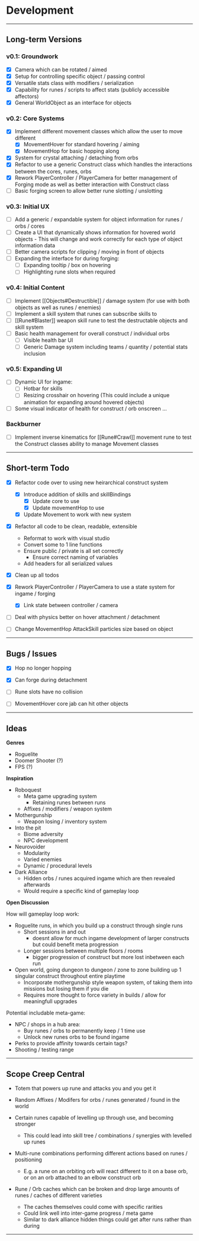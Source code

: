 # Development

---

## Long-term Versions

### v0.1: Groundwork

- [x] Camera which can be rotated / aimed
- [x] Setup for controlling specific object / passing control
- [x] Versatile stats class with modifiers / serialization
- [x] Capability for runes / scripts to affect stats (publicly accessible affectors)
- [x] General WorldObject as an interface for objects

### v0.2: Core Systems

- [x] Implement different movement classes which allow the user to move different
	- [x] MovementHover for standard hovering / aiming
	- [x] MovementHop for basic hopping along
- [x] System for crystal attaching / detaching from orbs
- [x] Refactor to use a generic Construct class which handles the interactions between the cores, runes, orbs
- [x] Rework PlayerController / PlayerCamera for better management of Forging mode as well as better interaction with Construct class
- [ ] Basic forging screen to allow better rune slotting / unslotting

### v0.3: Initial UX
- [ ] Add a generic / expandable system for object information for runes / orbs / cores
- [ ] Create a UI that dynamically shows information for hovered world objects - This will change and work correctly for each type of object information data
- [ ] Better camera scripts for clipping / moving in front of objects
- [ ] Expanding the interface for during forging:
	- [ ] Expanding tooltip / box on hovering
	- [ ] Highlighting rune slots when required

### v0.4: Initial Content
- [ ] Implement [[Objects#Destructible]] / damage system (for use with both objects as well as runes / enemies)
- [ ] Implement a skill system that runes can subscribe skills to
- [ ] [[Rune#Blaster]] weapon skill rune to test the destructable objects and skill system
- [ ] Basic health management for overall construct / individual orbs
	- [ ] Visible health bar UI
	- [ ] Generic Damage system including teams / quantity / potential stats inclusion

### v0.5: Expanding UI
- [ ] Dynamic UI for ingame:
	- [ ] Hotbar for skills
	- [ ] Resizing crosshair on hovering (This could include a unique animation for expanding around hovered objects)
- [ ] Some visual indicator of health for construct / orb onscreen
	...

### Backburner
- [ ] Implement inverse kinematics for [[Rune#Crawl]] movement rune to test the Construct classes ability to manage Movement classes

---

## Short-term Todo

- [x] Refactor code over to using new heirarchical construct system
	
	- [x] Introduce addition of skills and skillBindings
		- [x] Update core to use
		- [x] Update movementHop to use
	
	- [x] Update Movement to work with new system

- [x] Refactor all code to be clean, readable, extensible
	- Reformat to work with visual studio
	- Convert some to 1 line functions
	- Ensure public / private is all set correctly
		- Ensure correct naming of variables
	- Add headers for all serialized values

- [x] Clean up all todos

- [x] Rework PlayerController / PlayerCamera to use a state system for ingame / forging
	- [x] Link state between controller / camera

- [ ] Deal with physics better on hover attachment / detachment

- [ ] Change MovementHop AttackSkill particles size based on object

---

## Bugs / Issues

- [x] Hop no longer hopping

- [x] Can forge during detachment

- [ ] Rune slots have no collision

- [ ] MovementHover core jab can hit other objects

---

## Ideas

**Genres**

- Roguelite
- Doomer Shooter (?)
- FPS (?)


**Inspiration**

- Roboquest
	- Meta game upgrading system
		- Retaining runes between runs
	- Affixes / modifiers / weapon system
- Mothergunship
	- Weapon losing / inventory system
- Into the pit
	- Biome adversity
	- NPC development
- Neurovoider
	- Modularity
	- Varied enemies
	- Dynamic / procedural levels
- Dark Alliance
	- Hidden orbs / runes acquired ingame which are then revealed afterwards
	- Would require a specific kind of gameplay loop


**Open Discussion**

How will gameplay loop work:
- Roguelite runs, in which you build up a construct through single runs
	- Short sessions in and out
		- doesnt allow for much ingame development of larger constructs but could benefit meta progression
	- Longer sessions between multiple floors / rooms
		- bigger progression of construct but more lost inbetween each run
- Open world, going dungeon to dungeon / zone to zone building up 1 singular construct throughout entire playtime
	- Incorporate mothergunship style weapon system, of taking them into missions but losing them if you die
	- Requires more thought to force variety in builds / allow for meaningfull upgrades

Potential includable meta-game:
- NPC / shops in a hub area:
	- Buy runes / orbs to permanently keep / 1 time use
	- Unlock new runes orbs to be found ingame
- Perks to provide affinity towards certain tags?
- Shooting / testing range

---

## Scope Creep Central

- Totem that powers up rune and attacks you and you get it

- Random Affixes / Modifers for orbs / runes generated / found in the world

- Certain runes capable of levelling up through use, and becoming stronger
	- This could lead into skill tree / combinations / synergies with levelled up runes

- Multi-rune combinations performing different actions based on runes / positioning
	- E.g. a rune on an orbiting orb will react different to it on a base orb, or on an orb attached to an elbow construct orb

- Rune / Orb caches which can be broken and drop large amounts of runes / caches of different varieties
	- The caches themselves could come with specific rarities
	- Could link well into inter-game progress / meta game
	- Similar to dark alliance hidden things could get after runs rather than during

---
